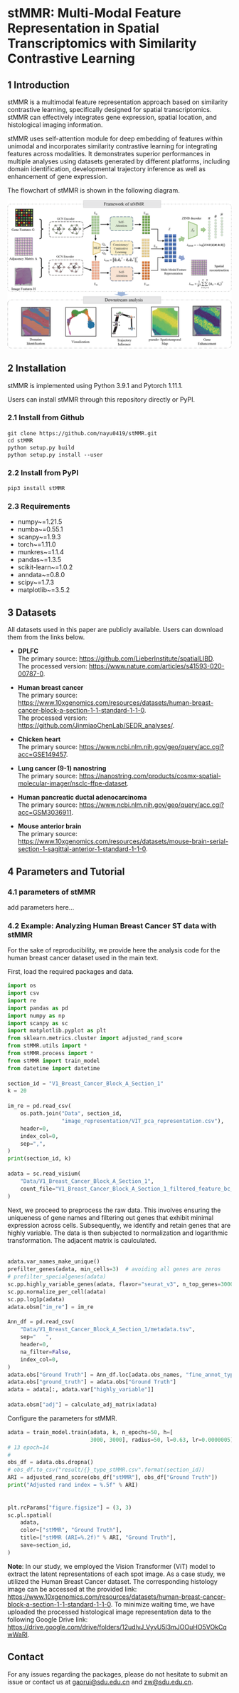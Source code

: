 # stMMR: Multi-Modal Feature Representation in Spatial Transcriptomics with Similarity Contrastive Learning

## 1 Introduction

stMMR is a multimodal feature representation approach based on similarity contrastive learning, specifically designed for spatial transcriptomics. stMMR can effectively integrates gene expression, spatial location, and histological imaging information.

stMMR uses self-attention module for deep embedding of features within unimodal and incorporates similarity contrastive learning for integrating features across modalities. It demonstrates superior performances in multiple analyses using datasets generated by different platforms, including domain identification, developmental trajectory inference as well as enhancement of gene expression.

The flowchart of stMMR is shown in the following diagram.

![](./overview.png)

## 2 Installation

stMMR is implemented using Python 3.9.1 and Pytorch 1.11.1.

Users can install stMMR through this repository directly or PyPI.

### 2.1 Install from Github

```
git clone https://github.com/nayu0419/stMMR.git
cd stMMR
python setup.py build
python setup.py install --user
```

### 2.2 Install from PyPI

```
pip3 install stMMR
```


### 2.3 Requirements
* numpy~=1.21.5
* numba~=0.55.1
* scanpy~=1.9.3
* torch~=1.11.0
* munkres~=1.1.4
* pandas~=1.3.5
* scikit-learn~=1.0.2
* anndata~=0.8.0
* scipy~=1.7.3
* matplotlib~=3.5.2

## 3 Datasets
All datasets used in this paper are publicly available. Users can download them from the links below.

* **DPLFC**  
The primary source: https://github.com/LieberInstitute/spatialLIBD.  
The processed version: https://www.nature.com/articles/s41593-020-00787-0.

* **Human breast cancer**  
The primary source: https://www.10xgenomics.com/resources/datasets/human-breast-cancer-block-a-section-1-1-standard-1-1-0.  
The processed version: https://github.com/JinmiaoChenLab/SEDR_analyses/.

* **Chicken heart**  
The primary source: https://www.ncbi.nlm.nih.gov/geo/query/acc.cgi?acc=GSE149457.

* **Lung cancer (9-1) nanostring**  
The primary source: https://nanostring.com/products/cosmx-spatial-molecular-imager/nsclc-ffpe-dataset.

* **Human pancreatic ductal adenocarcinoma**  
The primary source: https://www.ncbi.nlm.nih.gov/geo/query/acc.cgi?acc=GSM3036911.

* **Mouse anterior brain**  
The primary source: https://www.10xgenomics.com/resources/datasets/mouse-brain-serial-section-1-sagittal-anterior-1-standard-1-1-0.


## 4 Parameters and Tutorial

### 4.1 parameters of stMMR

add parameters here...

### 4.2 Example: Analyzing Human Breast Cancer ST data with stMMR

For the sake of reproducibility, we provide here the analysis code for the human breast cancer dataset used in the main text.

First, load the required packages and data.
```Python
import os
import csv
import re
import pandas as pd
import numpy as np
import scanpy as sc
import matplotlib.pyplot as plt
from sklearn.metrics.cluster import adjusted_rand_score
from stMMR.utils import *
from stMMR.process import *
from stMMR import train_model
from datetime import datetime

section_id = "V1_Breast_Cancer_Block_A_Section_1"
k = 20

im_re = pd.read_csv(
    os.path.join("Data", section_id,
                 "image_representation/VIT_pca_representation.csv"),
    header=0,
    index_col=0,
    sep=",",
)
print(section_id, k)

adata = sc.read_visium(
    "Data/V1_Breast_Cancer_Block_A_Section_1",
    count_file="V1_Breast_Cancer_Block_A_Section_1_filtered_feature_bc_matrix.h5",
)
```

Next, we proceed to preprocess the raw data. This involves ensuring the uniqueness of gene names and filtering out genes that exhibit minimal expression across cells. Subsequently, we identify and retain genes that are highly variable. The data is then subjected to normalization and logarithmic transformation. The adjacent matrix is caulculated.

```Python

adata.var_names_make_unique()
prefilter_genes(adata, min_cells=3)  # avoiding all genes are zeros
# prefilter_specialgenes(adata)
sc.pp.highly_variable_genes(adata, flavor="seurat_v3", n_top_genes=3000)
sc.pp.normalize_per_cell(adata)
sc.pp.log1p(adata)
adata.obsm["im_re"] = im_re

Ann_df = pd.read_csv(
    "Data/V1_Breast_Cancer_Block_A_Section_1/metadata.tsv",
    sep="	",
    header=0,
    na_filter=False,
    index_col=0,
)
adata.obs["Ground Truth"] = Ann_df.loc[adata.obs_names, "fine_annot_type"]
adata.obs["ground_truth"] = adata.obs["Ground Truth"]
adata = adata[:, adata.var["highly_variable"]]

adata.obsm["adj"] = calculate_adj_matrix(adata)

```

Configure the parameters for stMMR.

```Python
adata = train_model.train(adata, k, n_epochs=50, h=[
                          3000, 3000], radius=50, l=0.63, lr=0.0000005)
# 13 epoch=14
#
obs_df = adata.obs.dropna()
# obs_df.to_csv("result/{}_type_stMMR.csv".format(section_id))
ARI = adjusted_rand_score(obs_df["stMMR"], obs_df["Ground Truth"])
print("Adjusted rand index = %.5f" % ARI)


plt.rcParams["figure.figsize"] = (3, 3)
sc.pl.spatial(
    adata,
    color=["stMMR", "Ground Truth"],
    title=["stMMR (ARI=%.2f)" % ARI, "Ground Truth"],
    save=section_id,
)

```


**Note**: 
In our study, we employed the Vision Transformer (ViT) model to extract the latent representations of each spot image. As a case study, we utilized the Human Breast Cancer dataset. The corresponding histology image can be accessed at the provided link: https://www.10xgenomics.com/resources/datasets/human-breast-cancer-block-a-section-1-1-standard-1-1-0. To minimize waiting time, we have uploaded the processed histological image representation data to the following Google Drive link: https://drive.google.com/drive/folders/12udlvJ_VyvU5l3mJOOuHO5VOkCqwWaRI.


## Contact

For any issues regarding the packages, please do not hesitate to submit an issue or contact us at gaorui@sdu.edu.cn and zw@sdu.edu.cn.



